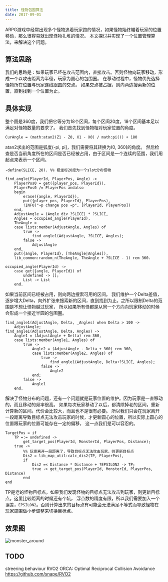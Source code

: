 ```yaml
---
title: 怪物包围算法
date: 2017-09-01
---
```


ARPG游戏中经常出现多个怪物追着玩家跑的情况，如果怪物始终瞄着玩家的位置移动，那么很容易就出现怪物扎堆的情况。
本文探讨并实现了一个位置管理算法，来解决这个问题。

## 算法思路

我们的思路是：如果玩家已经在攻击范围内，直接攻击。否则怪物向玩家移动，形成一个以攻击距离为半径，玩家为圆心的包围圈。
在移动过程中，怪物优先选择怪物所在位置与玩家连线跟圆的交点。 如果交点被占据，则向两边搜索新的位置，直到找到一个位置为止。

## 具体实现

整个圆是360度，我们把它等分为18个区间，每个区间20度，18个区间基本足以满足对怪物数量的要求了。
我们首先找到怪物相对玩家位置的角度。

`CurAngle = (math:atan2(Z1 - Z0, X1 - X0) / math:pi()) + 180`

atan2求出的范围是弧度(-pi, pi]，我们需要将其转换为(0, 360]的角度。
然后检查是否当前角度所在的区间是否已经被占用，由于区间是一个连续的范围，我们用起点来表示一个区间。

```
-define(SLICE, 20). %% 极坐标20度为一个slot分布怪物

find_angle(PlayerId, PlayerPos, Angle) ->
    PlayerPos0 = get({player_pos, PlayerId}),
    PlayerPos0 /= PlayerPos andalso
    begin
        erase({angle, PlayerId}),
        put({player_pos, PlayerId}, PlayerPos),
        ?INFO("~p change pos ~p", [PlayerId, PlayerPos])
    end,
    AdjustAngle = (Angle div ?SLICE) * ?SLICE,
    Angles = occupied_angle(PlayerId),
    TheAngle =
    case lists:member(AdjustAngle, Angles) of
        true ->
            find_angle1(AdjustAngle, ?SLICE, Angles);
        false ->
            AdjustAngle
    end,
    put({angle, PlayerId}, [TheAngle|Angles]),
    lib_common:random_n(TheAngle, TheAngle + ?SLICE - 1) rem 360.

occupied_angle(PlayerId) ->
    case get({angle, PlayerId}) of
        undefined -> [];
        List -> List
    end.

```

如果当前区间已经被占用，则向两边搜索可用的区间。
我们维护一个Delta差值，逐步增大Delta，向外扩张来搜索新的区间，直到找到为止。之所以限制Delta的范围是不想让怪物越过玩家，
所以如果所有怪都是从同一个方向向玩家移动的时候会形成一个接近半圆的包围圈。

```
find_angle1(AdjustAngle, Delta, _Angles) when Delta > 100 ->
    AdjustAngle;
find_angle1(AdjustAngle, Delta, Angles) ->
    Angle1 = (AdjustAngle + Delta) rem 360,
    case lists:member(Angle1, Angles) of
        true ->
            Angle2 = (AdjustAngle - Delta + 360) rem 360,
            case lists:member(Angle2, Angles) of
                true ->
                    find_angle1(AdjustAngle, Delta+?SLICE, Angles);
                false ->
                    Angle2
            end;
        false ->
            Angle1
    end.
```

解决了怪物分布的问题，还有一个问题就是玩家位置的维护。因为玩家是一直移动的，而且移动的频率很高。
如果每次玩家移动了以后，都清除掉老的区间，重新计算新的区间。代价会比较大，而且也不是很有必要。
所以我们只会在玩家离开一段距离导致目标点无法攻击玩家的时候，才更新圆心的位置，所以实际上圆心的位置跟玩家的位置可能存在一定的偏移，
这一点我们是可以容忍的。

```
TargetPos = if
    TP =:= undefined ->
        get_target_pos(PlayerId, MonsterId, PlayerPos, Distance);
    true ->
        %% 玩家离开一段距离了，导致目标点无法攻击玩家，则更新目标点
        Dis2 = lib_map_util:calc_dis2(TP, PlayerPos),
        if
            Dis2 =< Distance * Distance + ?EPSILON2 -> TP;
            true -> get_target_pos(PlayerId, MonsterId, PlayerPos, Distance)
        end
end
```

TP是老的怪物目标点，如果我们发现怪物的目标点无法攻击到玩家，则更新目标点。这里比较距离的时候还有个坑，
浮点数的精度有限，所以我们需要加入一个误差，`EPSILON2`。否则计算出来的目标点有可能会无法满足不等式而导致怪物在玩家周围做小步调整来切换目标点。

## 效果图

![monster_around](monster_around.png)

## TODO

streering behaviour
RVO2
    ORCA: Optimal Reciprocal Collision Avoidance
    https://github.com/snape/RVO2
